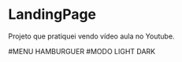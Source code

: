# LandingPage

Projeto que pratiquei vendo vídeo aula no Youtube.

#MENU HAMBURGUER
#MODO LIGHT DARK
